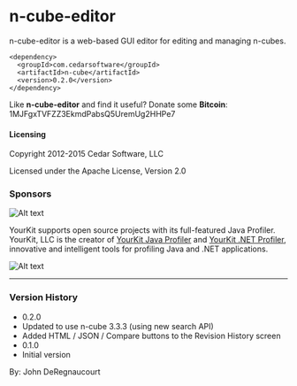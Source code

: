 n-cube-editor
=============
n-cube-editor is a web-based GUI editor for editing and managing n-cubes.

```
<dependency>
  <groupId>com.cedarsoftware</groupId>
  <artifactId>n-cube</artifactId>
  <version>0.2.0</version>
</dependency>
```
Like **n-cube-editor** and find it useful? Donate some **Bitcoin**: 1MJFgxTVFZZ3EkmdPabsQ5UremUg2HHPe7

#### Licensing
Copyright 2012-2015 Cedar Software, LLC

Licensed under the Apache License, Version 2.0

### Sponsors
![Alt text](https://www.yourkit.com/images/yklogo.png "Yourkit")

YourKit supports open source projects with its full-featured Java Profiler.
YourKit, LLC is the creator of <a href="https://www.yourkit.com/java/profiler/index.jsp">YourKit Java Profiler</a>
and <a href="https://www.yourkit.com/.net/profiler/index.jsp">YourKit .NET Profiler</a>,
innovative and intelligent tools for profiling Java and .NET applications.

![Alt text](https://encrypted-tbn2.gstatic.com/images?q=tbn:ANd9GcS-ZOCfy4ezfTmbGat9NYuyfe-aMwbo3Czx3-kUfKreRKche2f8fg "IntellijIDEA")
___
### Version History
* 0.2.0
 * Updated to use n-cube 3.3.3 (using new search API)
 * Added HTML / JSON / Compare buttons to the Revision History screen
* 0.1.0
 * Initial version

By: John DeRegnaucourt
